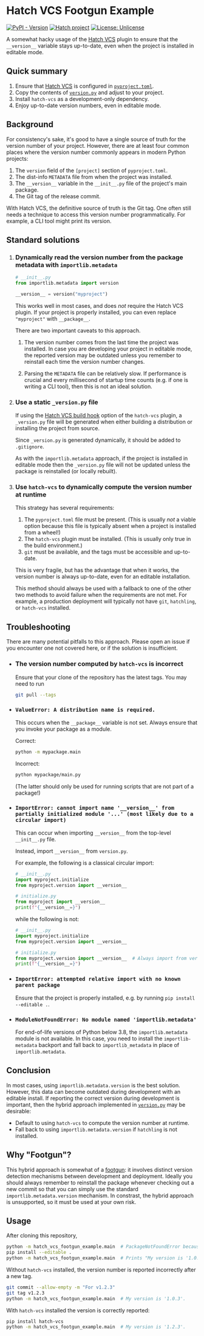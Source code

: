 # Hatch VCS Footgun Example

[![PyPI - Version](https://img.shields.io/pypi/v/hatch-vcs-footgun-example.svg)](https://pypi.org/project/hatch-vcs-footgun-example)
[![Hatch project](https://img.shields.io/badge/%F0%9F%A5%9A-Hatch-4051b5.svg)](https://github.com/pypa/hatch)
[![License: Unlicense](https://img.shields.io/github/license/maresb/hatch-vcs-footgun-example)](LICENSE)

A somewhat hacky usage of the [Hatch VCS](https://github.com/ofek/hatch-vcs) plugin to ensure that the `__version__` variable stays up-to-date, even when the project is installed in editable mode.

## Quick summary

1. Ensure that [Hatch VCS](https://pypi.org/project/hatch-vcs/) is configured in [`pyproject.toml`](pyproject.toml).
1. Copy the contents of [`version.py`](hatch_vcs_footgun_example/version.py) and adjust to your project.
1. Install `hatch-vcs` as a development-only dependency.
1. Enjoy up-to-date version numbers, even in editable mode.

## Background

For consistency's sake, it's good to have a single source of truth for the version number of your project. However, there are at least four common places where the version number commonly appears in modern Python projects:

1. The `version` field of the `[project]` section of `pyproject.toml`.
1. The dist-info `METADATA` file from when the project was installed.
1. The `__version__` variable in the `__init__.py` file of the project's main package.
1. The Git tag of the release commit.

With Hatch VCS, the definitive source of truth is the Git tag. One often still needs a technique to access this version number programmatically. For example, a CLI tool might print its version.

## Standard solutions

1. ### Dynamically read the version number from the package metadata with `importlib.metadata`

   ```python
   # __init__.py
   from importlib.metadata import version

   __version__ = version("myproject")
   ```

   This works well in most cases, and does *not* require the Hatch VCS plugin. If your project is properly installed, you can even replace `"myproject"` with `__package__`.

   There are two important caveats to this approach.

   1. The version number comes from the last time the project was installed. In case you are developing your project in editable mode, the reported version may be outdated unless you remember to reinstall each time the version number changes.

   2. Parsing the `METADATA` file can be relatively slow. If performance is crucial and every millisecond of startup time counts (e.g. if one is writing a CLI tool), then this is not an ideal solution.

1. ### Use a static `_version.py` file

   If using the [Hatch VCS build hook](https://github.com/ofek/hatch-vcs#build-hook) option of the `hatch-vcs` plugin, a `_version.py` file will be generated when either building a distribution or installing the project from source.

   Since `_version.py` is generated dynamically, it should be added to `.gitignore`.

   As with the `importlib.metadata` approach, if the project is installed in editable mode then the `_version.py` file will not be updated unless the package is reinstalled (or locally rebuilt).

1. ### Use `hatch-vcs` to dynamically compute the version number at runtime

   This strategy has several requirements:

   1. The `pyproject.toml` file must be present. (This is usually _not_ a viable option because this file is typically absent when a project is installed from a wheel!)
   2. The `hatch-vcs` plugin must be installed. (This is usually only true in the build environment.)
   3. `git` must be available, and the tags must be accessible and up-to-date.

   This is very fragile, but has the advantage that when it works, the version number is always up-to-date, even for an editable installation.

   This method should always be used with a fallback to one of the other two methods to avoid failure when the requirements are not met. For example, a production deployment will typically not have `git`, `hatchling`, or `hatch-vcs` installed.

## Troubleshooting

There are many potential pitfalls to this approach. Please open an issue if you encounter one not covered here, or if the solution is insufficient.

* ### The version number computed by `hatch-vcs` is incorrect

   Ensure that your clone of the repository has the latest tags. You may need to run

   ```bash
   git pull --tags
   ```

* ### `ValueError: A distribution name is required.`

   This occurs when the `__package__` variable is not set. Always ensure that you invoke your package as a module.

   Correct:

   ```bash
   python -m mypackage.main
   ```

   Incorrect:

   ```bash
   python mypackage/main.py
   ```

   (The latter should only be used for running scripts that are not part of a package!)


* ### `ImportError: cannot import name '__version__' from partially initialized module '...' (most likely due to a circular import)`

   This can occur when importing `__version__` from the top-level `__init__.py` file.

   Instead, import `__version__` from `version.py`.

   For example, the following is a classical circular import:

   ```python
   # __init__.py
   import myproject.initialize
   from myproject.version import __version__
   ```

   ```python
   # initialize.py
   from myproject import __version__
   print(f"{__version__=}")
   ```

   while the following is not:

   ```python
   # __init__.py
   import myproject.initialize
   from myproject.version import __version__
   ```

   ```python
   # initialize.py
   from myproject.version import __version__  # Always import from version.py!
   print(f"{__version__=}")
   ```

* ### `ImportError: attempted relative import with no known parent package`

   Ensure that the project is properly installed, e.g. by running `pip install --editable .`.

* ### `ModuleNotFoundError: No module named 'importlib.metadata'`

   For end-of-life versions of Python below 3.8, the `importlib.metadata` module is not available. In this case, you need to install the `importlib-metadata` backport and
   fall back to `importlib_metadata` in place of `importlib.metadata`.

## Conclusion

In most cases, using `importlib.metadata.version` is the best solution. However, this data can become outdated during development with an editable install. If reporting the correct version during development is important, then the hybrid approach implemented in [`version.py`](hatch_vcs_footgun_example/version.py) may be desirable:

- Default to using `hatch-vcs` to compute the version number at runtime.
- Fall back to using `importlib.metadata.version` if `hatchling` is not installed.

## Why "Footgun"?

This hybrid approach is somewhat of a [footgun](https://en.wiktionary.org/wiki/footgun): it involves distinct version detection mechanisms between development and deployment. Ideally you should always remember to reinstall the package whenever checking out a new commit so that you can simply use the standard `importlib.metadata.version` mechanism. In constrast, the hybrid approach is unsupported, so it must be used at your own risk.

## Usage

After cloning this repository,

```bash
python -m hatch_vcs_footgun_example.main  # PackageNotFoundError because it's not installed
pip install --editable .
python -m hatch_vcs_footgun_example.main  # Prints "My version is '1.0.3'."
```

Without `hatch-vcs` installed, the version number is reported incorrectly after a new tag.

```bash
git commit --allow-empty -m "For v1.2.3"
git tag v1.2.3
python -m hatch_vcs_footgun_example.main  # My version is '1.0.3'.
```

With `hatch-vcs` installed the version is correctly reported:

```bash
pip install hatch-vcs
python -m hatch_vcs_footgun_example.main  # My version is '1.2.3'.
```
